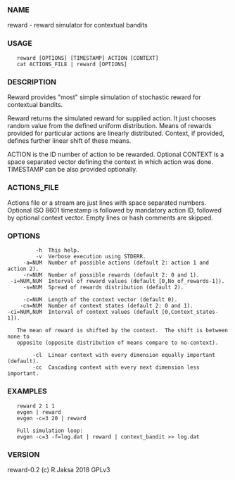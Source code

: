 ### NAME
reward - reward simulator for contextual bandits

### USAGE
       reward [OPTIONS] [TIMESTAMP] ACTION [CONTEXT]
       cat ACTIONS_FILE | reward [OPTIONS]

### DESCRIPTION
Reward provides "most" simple simulation of stochastic reward for
contextual bandits.

Reward returns the simulated reward for supplied action.
It just chooses random value from the defined uniform distribution.
Means of rewards provided for particular actions are linearly distributed.
Context, if provided, defines further linear shift of these means.

ACTION is the ID number of action to be rewarded.  Optional CONTEXT
is a space separated vector defining the context in which action was done.
TIMESTAMP can be also provided optionally.

### ACTIONS_FILE
Actions file or a stream are just lines with space separated numbers.
Optional ISO 8601 timestamp is followed by mandatory action ID, followed
by optional context vector.  Empty lines or hash comments are skipped.

### OPTIONS
             -h  This help.
             -v  Verbose execution using STDERR.
         -a=NUM  Number of possible actions (default 2: action 1 and action 2).
         -r=NUM  Number of possible rewards (default 2: 0 and 1).
     -i=NUM,NUM  Interval of reward values (default [0,No_of_rewards-1]).
         -s=NUM  Spread of rewards distribution (default 2).
   
         -c=NUM  Length of the context vector (default 0).
        -cn=NUM  Number of context states (default 2: 0 and 1).
    -ci=NUM,NUM  Interval of context values (default [0,Context_states-1]).
   
       The mean of reward is shifted by the context.  The shift is between none to
       opposite (opposite distribution of means compare to no-context).
   
            -cl  Linear context with every dimension equally important (default).
            -cc  Cascading context with every next dimension less important.

### EXAMPLES
       reward 2 1 1
       evgen | reward
       evgen -c=3 20 | reward
   
       Full simulation loop:
       evgen -c=3 -f=log.dat | reward | context_bandit >> log.dat

### VERSION
reward-0.2 (c) R.Jaksa 2018 GPLv3

